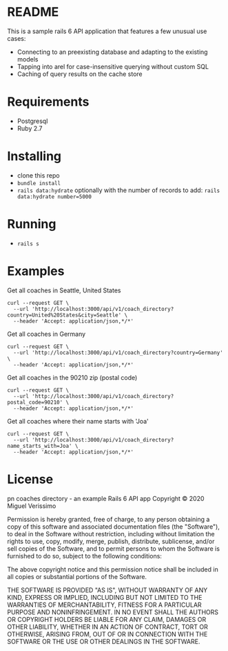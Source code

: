 # README

This is a sample rails 6 API application that features a few unusual use cases:

- Connecting to an preexisting database and adapting to the existing models
- Tapping into arel for case-insensitive querying without custom SQL
- Caching of query results on the cache store

# Requirements

- Postgresql
- Ruby 2.7

# Installing

- clone this repo
- `bundle install`
- `rails data:hydrate` optionally with the number of records to add: `rails data:hydrate number=5000`

# Running

- `rails s`

# Examples

Get all coaches in Seattle, United States
```
curl --request GET \
  --url 'http://localhost:3000/api/v1/coach_directory?country=United%20States&city=Seattle' \
  --header 'Accept: application/json,*/*'
```

Get all coaches in Germany
```
curl --request GET \
  --url 'http://localhost:3000/api/v1/coach_directory?country=Germany' \
  --header 'Accept: application/json,*/*'
```

Get all coaches in the 90210 zip (postal code)
```
curl --request GET \
  --url 'http://localhost:3000/api/v1/coach_directory?postal_code=90210' \
  --header 'Accept: application/json,*/*'
```

Get all coaches where their name starts with 'Joa'
```
curl --request GET \
  --url 'http://localhost:3000/api/v1/coach_directory?name_starts_with=Joa' \
  --header 'Accept: application/json,*/*'
```

# License

pn coaches directory - an example Rails 6 API app
Copyright © 2020 Miguel Verissimo

Permission is hereby granted, free of charge, to any person obtaining
a copy of this software and associated documentation files (the "Software"),
to deal in the Software without restriction, including without limitation
the rights to use, copy, modify, merge, publish, distribute, sublicense,
and/or sell copies of the Software, and to permit persons to whom the
Software is furnished to do so, subject to the following conditions:

The above copyright notice and this permission notice shall be included
in all copies or substantial portions of the Software.

THE SOFTWARE IS PROVIDED "AS IS", WITHOUT WARRANTY OF ANY KIND,
EXPRESS OR IMPLIED, INCLUDING BUT NOT LIMITED TO THE WARRANTIES
OF MERCHANTABILITY, FITNESS FOR A PARTICULAR PURPOSE AND NONINFRINGEMENT.
IN NO EVENT SHALL THE AUTHORS OR COPYRIGHT HOLDERS BE LIABLE FOR ANY CLAIM,
DAMAGES OR OTHER LIABILITY, WHETHER IN AN ACTION OF CONTRACT,
TORT OR OTHERWISE, ARISING FROM, OUT OF OR IN CONNECTION WITH THE SOFTWARE
OR THE USE OR OTHER DEALINGS IN THE SOFTWARE.

